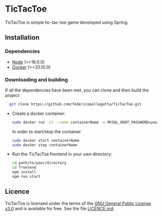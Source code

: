 # TicTacToe

TicTacToe is simple tic-tac-toe game developed using Spring. 

## Installation

### Dependencies
 - [Node](https://nodejs.org/it/download/) (>=16.0.0)
 - [Docker](https://docs.docker.com/get-docker/) (>=20.10.0)

### Downloading and building
If all the dependencies have been met, you can clone and then build the project:
```sh
  git clone https://github.com/federicopellegatta/TicTacToe.git
```
 - Create a docker container:
    ```sh
    sudo docker run -it --name containerName -e MYSQL_ROOT_PASSWORD=yourPW -p 3306:3306 mysql
    ```
    In order to start/stop the container
    ```sh
    sudo docker start containerName
    sudo docker stop containerName
    ```
    
 - Run the TicTacToe frontend in your own directory:
    ```sh
    cd path/to/your/directory
    cd frontend
    npm install
    npm run start
    ```

## Licence
TicTacToe is licensed under the terms of the [GNU General Public License v3.0](https://www.gnu.org/licenses/gpl-3.0.html) and is available for free. See the file [LICENCE.md](https://github.com/federicopellegatta/TicTacToe/blob/master/LICENCE.md).

